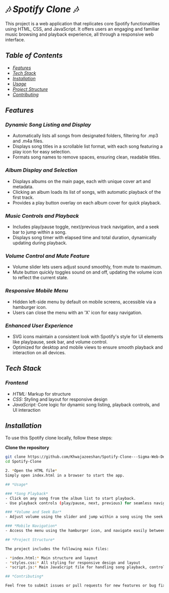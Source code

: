 # *🎶 Spotify Clone 🎶*

This project is a web application that replicates core Spotify functionalities using HTML, CSS, and JavaScript. It offers users an engaging and familiar music browsing and playback experience, all through a responsive web interface.

## *Table of Contents*
- [*Features*](#features)
- [*Tech Stack*](#tech-stack)
- [*Installation*](#installation)
- [*Usage*](#usage)
- [*Project Structure*](#project-structure)
- [*Contributing*](#contributing)

## *Features*

### *Dynamic Song Listing and Display*
- Automatically lists all songs from designated folders, filtering for .mp3 and .m4a files.
- Displays song titles in a scrollable list format, with each song featuring a play icon for easy selection.
- Formats song names to remove spaces, ensuring clean, readable titles.

### *Album Display and Selection*
- Displays albums on the main page, each with unique cover art and metadata.
- Clicking an album loads its list of songs, with automatic playback of the first track.
- Provides a play button overlay on each album cover for quick playback.

### *Music Controls and Playback*
- Includes play/pause toggle, next/previous track navigation, and a seek bar to jump within a song.
- Displays song timer with elapsed time and total duration, dynamically updating during playback.

### *Volume Control and Mute Feature*
- Volume slider lets users adjust sound smoothly, from mute to maximum.
- Mute button quickly toggles sound on and off, updating the volume icon to reflect the current state.

### *Responsive Mobile Menu*
- Hidden left-side menu by default on mobile screens, accessible via a hamburger icon.
- Users can close the menu with an 'X' icon for easy navigation.

### *Enhanced User Experience*
- SVG icons maintain a consistent look with Spotify's style for UI elements like play/pause, seek bar, and volume control.
- Optimized for desktop and mobile views to ensure smooth playback and interaction on all devices.

## *Tech Stack*

### *Frontend*
- *HTML:* Markup for structure
- *CSS:* Styling and layout for responsive design
- *JavaScript:* Core logic for dynamic song listing, playback controls, and UI interaction

## *Installation*

To use this Spotify clone locally, follow these steps:



**Clone the repository**
   ```bash
 git clone https://github.com/Khwajazeeshan/Spotify-Clone---Sigma-Web-Development-Project.git 
   cd Spotify-Clone

2. *Open the HTML file*  
   Simply open index.html in a browser to start the app.

## *Usage*

### *Song Playback*
- Click on any song from the album list to start playback.
- Use playback controls (play/pause, next, previous) for seamless navigation.

### *Volume and Seek Bar*
- Adjust volume using the slider and jump within a song using the seek bar.

### *Mobile Navigation*
- Access the menu using the hamburger icon, and navigate easily between albums and songs.

## *Project Structure*

The project includes the following main files:

- *index.html:* Main structure and layout
- *styles.css:* All styling for responsive design and layout
- *script.js:* Main JavaScript file for handling song playback, controls, and album display

## *Contributing*

Feel free to submit issues or pull requests for new features or bug fixes. Contributions to enhance functionality or improve performance are always welcome.
